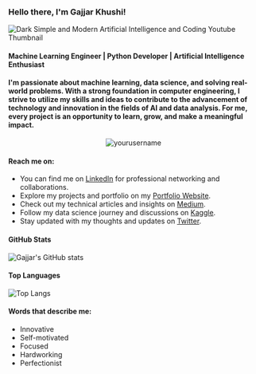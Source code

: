 ### Hello there, I'm Gajjar Khushi! 


![Dark Simple and Modern Artificial Intelligence and Coding Youtube Thumbnail](https://github.com/khushimgajjar/khushimgajjar/assets/110166333/946b98ec-436e-49f6-881e-0ad758d6dc61)

#### Machine Learning Engineer | Python Developer | Artificial Intelligence Enthusiast

#### I'm passionate about machine learning, data science, and solving real-world problems. With a strong foundation in computer engineering, I strive to utilize my skills and ideas to contribute to the advancement of technology and innovation in the fields of AI and data analysis. For me, every project is an opportunity to learn, grow, and make a meaningful impact.

<p align="center"> 
  <img src="https://komarev.com/ghpvc/?username=khushimgajjar&label=Profile%20views&color=630627&style=for-the-badge" alt="yourusername" /> 
</p>

#### Reach me on:

- You can find me on [LinkedIn](https://www.linkedin.com/in/khushi-gajjar1/) for professional networking and collaborations.
- Explore my projects and portfolio on my [Portfolio Website](https://khushimgajjar.github.io/).
- Check out my technical articles and insights on [Medium](https://medium.com/@khushimgajjar).
- Follow my data science journey and discussions on [Kaggle](https://www.kaggle.com/khushikhushikhushi).
- Stay updated with my thoughts and updates on [Twitter](https://x.com/_Khushi_20).


#### GitHub Stats

![Gajjar's GitHub stats](https://github-readme-stats.vercel.app/api?username=khushimgajjar&show_icons=true&theme=radical)

#### Top Languages

![Top Langs](https://github-readme-stats.vercel.app/api/top-langs/?username=khushimgajjar&layout=compact&show_icons=true&theme=radical)

#### Words that describe me:

- Innovative
- Self-motivated
- Focused
- Hardworking
- Perfectionist

